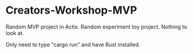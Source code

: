 # Creators-Workshop-MVP
Random MVP project in Actix. Random experiment toy project. Nothing to look at.

Only need to type "cargo run" and have Rust installed.

